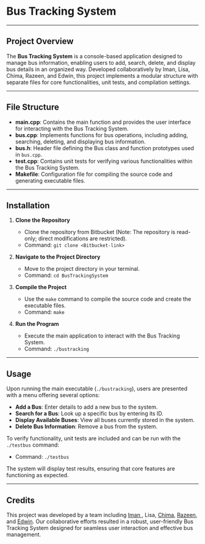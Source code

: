 # Bus Tracking System

**********************************************************************************
## Project Overview

The **Bus Tracking System** is a console-based application designed to manage bus information, enabling users to add, search, delete, and display bus details in an organized way. Developed collaboratively by Iman, Lisa, Chima, Razeen, and Edwin, this project implements a modular structure with separate files for core functionalities, unit tests, and compilation settings.

**********************************************************************************
## File Structure

- **main.cpp**: Contains the main function and provides the user interface for interacting with the Bus Tracking System.
- **bus.cpp**: Implements functions for bus operations, including adding, searching, deleting, and displaying bus information.
- **bus.h**: Header file defining the Bus class and function prototypes used in `bus.cpp`.
- **test.cpp**: Contains unit tests for verifying various functionalities within the Bus Tracking System.
- **Makefile**: Configuration file for compiling the source code and generating executable files.

**********************************************************************************
## Installation

1. **Clone the Repository**
   - Clone the repository from Bitbucket (Note: The repository is read-only; direct modifications are restricted).
   - Command: `git clone <Bitbucket-link>`

2. **Navigate to the Project Directory**
   - Move to the project directory in your terminal.
   - Command: `cd BusTrackingSystem`

3. **Compile the Project**
   - Use the `make` command to compile the source code and create the executable files.
   - Command: `make`

4. **Run the Program**
   - Execute the main application to interact with the Bus Tracking System.
   - Command: `./bustracking`

**********************************************************************************
## Usage

Upon running the main executable (`./bustracking`), users are presented with a menu offering several options:

- **Add a Bus**: Enter details to add a new bus to the system.
- **Search for a Bus**: Look up a specific bus by entering its ID.
- **Display Available Buses**: View all buses currently stored in the system.
- **Delete Bus Information**: Remove a bus from the system.

To verify functionality, unit tests are included and can be run with the `./testbus` command:
- Command: `./testbus`

The system will display test results, ensuring that core features are functioning as expected.

**********************************************************************************
## Credits

This project was developed by a team including <a href="https://github.com/Imaan-Hayfaa"> Iman <a>, Lisa, <a href="https://github.com/Chima200057">Chima<a>, <a href="https://github.com/razeen46">Razeen<a>, and <a href="https://github.com/razeen46">Edwin<a>. Our collaborative efforts resulted in a robust, user-friendly Bus Tracking System designed for seamless user interaction and effective bus management.
